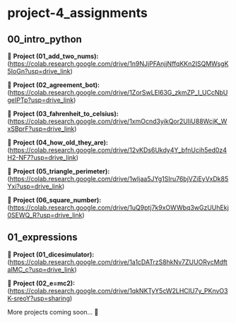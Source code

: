 # project-4_assignments

## 00_intro_python

📄 **Project (01_add_two_nums):** (https://colab.research.google.com/drive/1n9NJjPFAnjjNffqKKn2ISQMWsgK5IoGn?usp=drive_link)

📄 **Project (02_agreement_bot):** (https://colab.research.google.com/drive/1ZorSwLEl63G_zkmZP_I_UCcNbUgeIPTp?usp=drive_link)

📄 **Project (03_fahrenheit_to_celsius):** (https://colab.research.google.com/drive/1xmOcnd3yikQor2UIiU88WcjK_WxSBprF?usp=drive_link)

📄 **Project (04_how_old_they_are):** (https://colab.research.google.com/drive/12vKDs6Ukdy4Y_bfnUcih5ed0z4H2-NF7?usp=drive_link)

📄 **Project (05_triangle_perimeter):** (https://colab.research.google.com/drive/1wIjaa5JYg1SIru76bjVZiEyVxDk85Yxi?usp=drive_link)

📄 **Project (06_square_number):** (https://colab.research.google.com/drive/1uQ9ptj7k9xOWWbq3wGzUUhEkj0SEWQ_R?usp=drive_link)


## 01_expressions

📄 **Project (01_dicesimulator):** (https://colab.research.google.com/drive/1a1cDATrzS8hkNv7ZUUORycMdftaIMC_c?usp=drive_link)

📄 **Project (02_e=mc2):** (https://colab.research.google.com/drive/1qkNKTyY5cW2LHCIU7y_PKnvO3K-sreoY?usp=sharing)


More projects coming soon... 🚀
